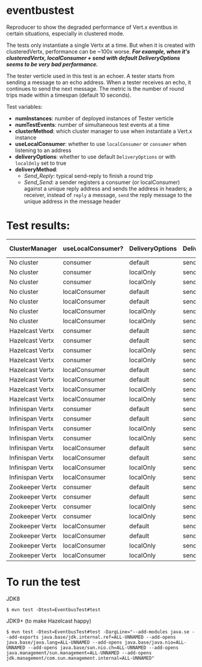 # eventbustest
Reproducer to show the degraded performance of Vert.x eventbus in certain situations, especially in clustered mode.

The tests only instantiate a single Vertx at a time. But when it is created with clusteredVertx, performance can be ~100x worse. ***For example, when it's clusteredVertx, localConsumer + send with default DeliveryOptions seems to be very bad performance.***

The tester verticle used in this test is an echoer. A tester starts from sending a message to an echo address. When a tester receives an echo, it continues to send the next message. The metric is the number of round trips made within a timespan (default 10 seconds).

Test variables:
- **numInstances**: number of deployed instances of Tester verticle
- **numTestEvents**: number of simultaneous test events at a time
- **clusterMethod**: which cluster manager to use when instantiate a Vert.x instance
- **useLocalConsumer**: whether to use `localConsumer` or `consumer` when listening to an address
- **deliveryOptions**: whether to use default `DeliveryOptions` or with `localOnly` set to true
- **deliveryMethod**:
  - *Send_Reply*: typical send-reply to finish a round trip
  - *Send_Send*: a sender registers a consumer (or localConsumer) against a unique reply address and sends the address in headers; a receiver, instead of `reply` a message, `send` the reply message to the unique address in the message header

# Test results:

ClusterManager | useLocalConsumer? | DeliveryOptions | DeliveryMethod | # of round trips
-------------- | ----------------- | --------------- | -------------- | ----------------:
No cluster | consumer | default | send-send | 11,515,381
No cluster | consumer | localOnly | send-reply | 10,983,083
No cluster | consumer | localOnly | send-send | 12,033,354
No cluster | localConsumer | default | send-reply | 10,695,797
No cluster | localConsumer | default | send-send | 11,129,014
No cluster | localConsumer | localOnly | send-reply | 10,246,302
No cluster | localConsumer | localOnly | send-send | 10,566,403
Hazelcast Vertx | consumer | default | send-reply | 4,369,049
Hazelcast Vertx | consumer | default | send-send | 162,708
Hazelcast Vertx | consumer | localOnly | send-reply | 4,487,854
Hazelcast Vertx | consumer | localOnly | send-send | 2,259,842
Hazelcast Vertx | localConsumer | default | send-reply | 499,722
Hazelcast Vertx | localConsumer | default | send-send | 279,049
Hazelcast Vertx | localConsumer | localOnly | send-reply | 4,339,591
Hazelcast Vertx | localConsumer | localOnly | send-send | 8,827,267
Infinispan Vertx | consumer | default | send-reply | 4,644,511
Infinispan Vertx | consumer | default | send-send | 394,958
Infinispan Vertx | consumer | localOnly | send-reply | 5,118,247
Infinispan Vertx | consumer | localOnly | send-send | 3,323,686
Infinispan Vertx | localConsumer | default | send-reply | 1,151,822
Infinispan Vertx | localConsumer | default | send-send | 766,255
Infinispan Vertx | localConsumer | localOnly | send-reply | 4,899,338
Infinispan Vertx | localConsumer | localOnly | send-send | 8,237,405
Zookeeper Vertx | consumer | default | send-reply | 3,564,268
Zookeeper Vertx | consumer | default | send-send | 10,623
Zookeeper Vertx | consumer | localOnly | send-reply | 5,145,771
Zookeeper Vertx | consumer | localOnly | send-send | 411,958
Zookeeper Vertx | localConsumer | default | send-reply | 208,365
Zookeeper Vertx | localConsumer | default | send-send | 112,768
Zookeeper Vertx | localConsumer | localOnly | send-reply | 4,835,042
Zookeeper Vertx | localConsumer | localOnly | send-send | 9,980,854

# To run the test
JDK8
```
$ mvn test -Dtest=EventbusTest#test
```
JDK9+ (to make Hazelcast happy)
```
$ mvn test -Dtest=EventbusTest#test -DargLine="--add-modules java.se --add-exports java.base/jdk.internal.ref=ALL-UNNAMED --add-opens java.base/java.lang=ALL-UNNAMED --add-opens java.base/java.nio=ALL-UNNAMED --add-opens java.base/sun.nio.ch=ALL-UNNAMED --add-opens java.management/sun.management=ALL-UNNAMED --add-opens jdk.management/com.sun.management.internal=ALL-UNNAMED"
```
